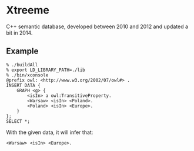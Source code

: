 Xtreeme
=======

C++ semantic database, developed between 2010 and 2012 and updated a bit in 2014.

Example
-------

	% ./buildAll
	% export LD_LIBRARY_PATH=./lib
	% ./bin/xconsole
	@prefix owl: <http://www.w3.org/2002/07/owl#> .
	INSERT DATA {
		GRAPH <g> {
			<isIn> a owl:TransitiveProperty.
			<Warsaw> <isIn> <Poland>.
			<Poland> <isIn> <Europe>.
		}
	};
	SELECT *;

With the given data, it will infer that:

	<Warsaw> <isIn> <Europe>.
